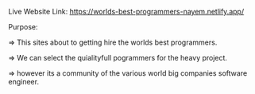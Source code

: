 Live Website Link: https://worlds-best-programmers-nayem.netlify.app/

Purpose:

=> This sites about to getting hire the worlds best programmers.

=> We can select the quialityfull pogrammers for the heavy project.

=> however its a community of the various world big companies software engineer.